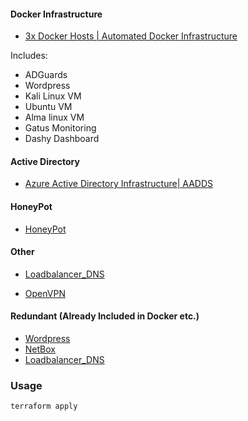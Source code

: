 #### Docker Infrastructure
- [3x Docker Hosts | Automated Docker Infrastructure](/Digital%20Ocean/Docker/ProvisionTest_Cloud_Init)

Includes:
- ADGuards
- Wordpress
- Kali Linux VM
- Ubuntu VM
- Alma linux VM
- Gatus Monitoring
- Dashy Dashboard

#### Active Directory

- [Azure Active Directory Infrastructure| AADDS ](/Digital%20Ocean/Azure/active-directory-setup)

#### HoneyPot

- [HoneyPot](/Digital%20Ocean/HoneyPot)

#### Other

- [Loadbalancer_DNS](/Digital%20Ocean/Loadbalancer_DNS)

- [OpenVPN](/Digital%20Ocean/OpenVPN)

#### Redundant (Already Included in Docker etc.)    
- [Wordpress](/Digital%20Ocean/Wordpress)
- [NetBox](/Digital%20Ocean/NetBox)
- [Loadbalancer_DNS](/Digital%20Ocean/NetBox)

### Usage

````bash
terraform apply
````

